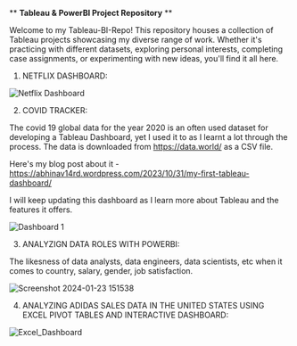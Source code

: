 **                                             **Tableau & PowerBI Project Repository**
**

Welcome to my Tableau-BI-Repo! This repository houses a collection of Tableau projects showcasing my diverse range of work. Whether it's practicing with different datasets, exploring personal interests, completing case assignments, or experimenting with new ideas, you'll find it all here.



1. NETFLIX DASHBOARD: 


![Netflix Dashboard](https://github.com/abhinav14kr/Tableau-BI-Repo/assets/139970672/4e31127c-37ad-49dc-af2e-d29782fe52e6)









2. COVID TRACKER: 

The covid 19 global data for the year 2020 is an often used dataset for developing a Tableau Dashboard, yet I used it to as I learnt a lot through the process. The data is downloaded from https://data.world/ as a CSV file.

Here's my blog post about it - https://abhinav14rd.wordpress.com/2023/10/31/my-first-tableau-dashboard/

I will keep updating this dashboard as I learn more about Tableau and the features it offers.


![Dashboard 1](https://github.com/abhinav14kr/Tableau-BI-Repo/assets/139970672/aa826612-182e-4aab-a6f3-c9c19f4eb939)









3. ANALYZIGN DATA ROLES WITH POWERBI: 

The likesness of data analysts, data engineers, data scientists, etc when it comes to country, salary, gender, job satisfaction. 


 
![Screenshot 2024-01-23 151538](https://github.com/abhinav14kr/Projects_Tableau_PowerBI/assets/139970672/b55a65b6-9d01-4fda-9fae-3321c0d92ce1)


4. ANALYZING ADIDAS SALES DATA IN THE UNITED STATES USING EXCEL PIVOT TABLES AND INTERACTIVE DASHBOARD: 



![Excel_Dashboard](https://github.com/abhinav14kr/Projects_Tableau_PowerBI/assets/139970672/6bbc4841-dfc1-4942-95e1-7a653fadb789)


